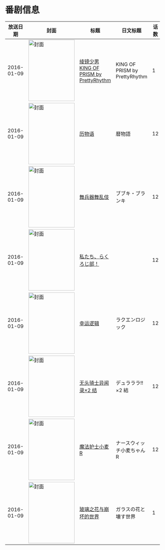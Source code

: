 # 番剧信息

|放送日期|封面|标题|日文标题|话数|评分|评分人数|
|---|---|---|---|---|---|---|
|2016-01-09|<img src="https://lain.bgm.tv/pic/cover/c/0f/20/148226_UWqnf.jpg" alt="封面" style="width:150px;height:200px;object-fit:cover;">|[绫镜少男 KING OF PRISM by PrettyRhythm](https://bangumi.tv/subject/148226)|KING OF PRISM by PrettyRhythm|1|6.1|75人评分|
|2016-01-09|<img src="https://lain.bgm.tv/pic/cover/c/23/f8/146104_lFg3g.jpg" alt="封面" style="width:150px;height:200px;object-fit:cover;">|[历物语](https://bangumi.tv/subject/146104)|暦物語|12|7.2|4550人评分|
|2016-01-09|<img src="https://lain.bgm.tv/pic/cover/c/c0/a6/153214_NNesZ.jpg" alt="封面" style="width:150px;height:200px;object-fit:cover;">|[舞兵器舞乱伎](https://bangumi.tv/subject/153214)|ブブキ・ブランキ|12|5.7|793人评分|
|2016-01-09|<img src="https://lain.bgm.tv/pic/cover/c/79/e5/259626_IfhES.jpg" alt="封面" style="width:150px;height:200px;object-fit:cover;">|[私たち、らくろじ部！](https://bangumi.tv/subject/259626)||12|暂无评分|少于10人评分|
|2016-01-09|<img src="https://lain.bgm.tv/pic/cover/c/ad/ed/155281_WM8j5.jpg" alt="封面" style="width:150px;height:200px;object-fit:cover;">|[幸运逻辑](https://bangumi.tv/subject/155281)|ラクエンロジック|12|5.2|392人评分|
|2016-01-09|<img src="https://lain.bgm.tv/pic/cover/c/56/4c/114968_Cj1aA.jpg" alt="封面" style="width:150px;height:200px;object-fit:cover;">|[无头骑士异闻录×2 结](https://bangumi.tv/subject/114968)|デュラララ!!×2 結|12|7.2|3523人评分|
|2016-01-09|<img src="https://lain.bgm.tv/pic/cover/c/43/e1/149412_vMjJ2.jpg" alt="封面" style="width:150px;height:200px;object-fit:cover;">|[魔法护士小麦R](https://bangumi.tv/subject/149412)|ナースウィッチ小麦ちゃんR|12|6.0|275人评分|
|2016-01-09|<img src="https://lain.bgm.tv/pic/cover/c/00/75/124532_32EgF.jpg" alt="封面" style="width:150px;height:200px;object-fit:cover;">|[玻璃之花与崩坏的世界](https://bangumi.tv/subject/124532)|ガラスの花と壊す世界|1|6.0|1690人评分|

